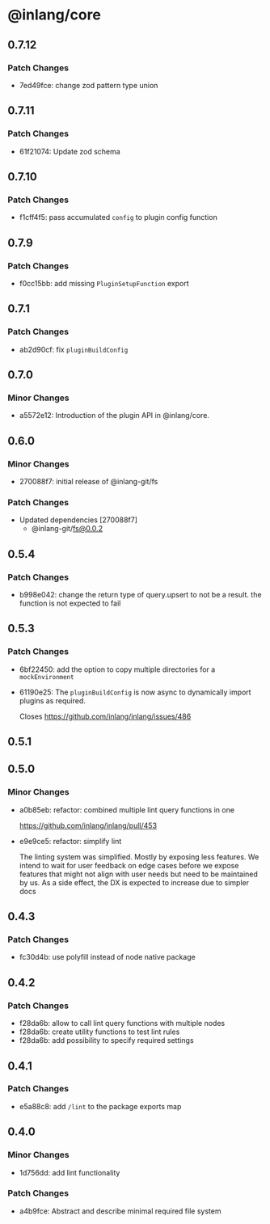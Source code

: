 # @inlang/core

## 0.7.12

### Patch Changes

- 7ed49fce: change zod pattern type union

## 0.7.11

### Patch Changes

- 61f21074: Update zod schema

## 0.7.10

### Patch Changes

- f1cff4f5: pass accumulated `config` to plugin config function

## 0.7.9

### Patch Changes

- f0cc15bb: add missing `PluginSetupFunction` export

## 0.7.1

### Patch Changes

- ab2d90cf: fix `pluginBuildConfig`

## 0.7.0

### Minor Changes

- a5572e12: Introduction of the plugin API in @inlang/core.

## 0.6.0

### Minor Changes

- 270088f7: initial release of @inlang-git/fs

### Patch Changes

- Updated dependencies [270088f7]
  - @inlang-git/fs@0.0.2

## 0.5.4

### Patch Changes

- b998e042: change the return type of query.upsert to not be a result. the function is not expected to fail

## 0.5.3

### Patch Changes

- 6bf22450: add the option to copy multiple directories for a `mockEnvironment`
- 61190e25: The `pluginBuildConfig` is now async to dynamically import plugins as required.

  Closes https://github.com/inlang/inlang/issues/486

## 0.5.1

## 0.5.0

### Minor Changes

- a0b85eb: refactor: combined multiple lint query functions in one

  https://github.com/inlang/inlang/pull/453

- e9e9ce5: refactor: simplify lint

  The linting system was simplified. Mostly by exposing less features. We intend to wait for user feedback on edge cases before we expose features that might not align with user needs but need to be maintained by us. As a side effect, the DX is expected to increase due to simpler docs

## 0.4.3

### Patch Changes

- fc30d4b: use polyfill instead of node native package

## 0.4.2

### Patch Changes

- f28da6b: allow to call lint query functions with multiple nodes
- f28da6b: create utility functions to test lint rules
- f28da6b: add possibility to specify required settings

## 0.4.1

### Patch Changes

- e5a88c8: add `/lint` to the package exports map

## 0.4.0

### Minor Changes

- 1d756dd: add lint functionality

### Patch Changes

- a4b9fce: Abstract and describe minimal required file system
